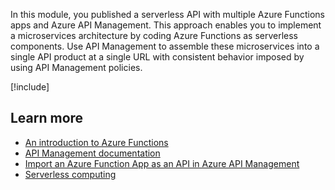 In this module, you published a serverless API with multiple Azure Functions apps and Azure API Management. This approach enables you to implement a microservices architecture by coding Azure Functions as serverless components. Use API Management to assemble these microservices into a single API product at a single URL with consistent behavior imposed by using API Management policies. 

[!include[](../../../includes/azure-sandbox-cleanup.md)]

## Learn more

- [An introduction to Azure Functions](https://docs.microsoft.com/azure/azure-functions/functions-overview)
- [API Management documentation](https://docs.microsoft.com/azure/api-management/)
- [Import an Azure Function App as an API in Azure API Management](https://docs.microsoft.com/azure/api-management/import-function-app-as-api)
- [Serverless computing](https://docs.microsoft.com/azure/api-management/import-function-app-as-api)
